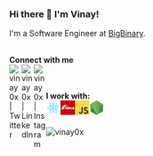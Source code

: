 ### Hi there 👋 I'm Vinay!
I'm a Software Engineer at [BigBinary](https://www.bigbinary.com). 
<br/>
<br/>

**Connect with me**
<br/>
[<img align="left" alt="vinay0x | Twitter" width="22px" src="https://cdn.jsdelivr.net/npm/simple-icons@v3/icons/twitter.svg" />][twitter]
[<img align="left" alt="vinay0x | LinkedIn" width="22px" src="https://cdn.jsdelivr.net/npm/simple-icons@v3/icons/linkedin.svg" />][linkedin]
[<img align="left" alt="vinay0x | Instagram" width="22px" src="https://cdn.jsdelivr.net/npm/simple-icons@v3/icons/instagram.svg" />][instagram]
<br/><br/>

**I work with:**
<br/>
<img align="left" alt="React" width="26px" src="https://raw.githubusercontent.com/github/explore/80688e429a7d4ef2fca1e82350fe8e3517d3494d/topics/react/react.png" />
<img align="left" alt="Rails" width="26px" src="https://raw.githubusercontent.com/github/explore/80688e429a7d4ef2fca1e82350fe8e3517d3494d/topics/rails/rails.png" />
<img align="left" alt="JavaScript" width="26px" src="https://raw.githubusercontent.com/github/explore/80688e429a7d4ef2fca1e82350fe8e3517d3494d/topics/javascript/javascript.png" />
<img align="left" alt="Node.js" width="26px" src="https://raw.githubusercontent.com/github/explore/80688e429a7d4ef2fca1e82350fe8e3517d3494d/topics/nodejs/nodejs.png" />

<br/><br/>
![vinay0x](https://github-readme-stats.vercel.app/api?username=vinay0x&count_private=true)


[twitter]: https://twitter.com/vinay0x
[instagram]: https://instagram.com/oh.my.code
[linkedin]: https://www.linkedin.com/in/vinay-chandran-00b84a46/
